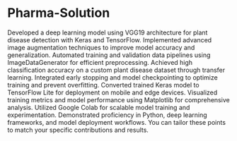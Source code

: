 # Pharma-Solution
Developed a deep learning model using VGG19 architecture for plant disease detection with Keras and TensorFlow.
Implemented advanced image augmentation techniques to improve model accuracy and generalization.
Automated training and validation data pipelines using ImageDataGenerator for efficient preprocessing.
Achieved high classification accuracy on a custom plant disease dataset through transfer learning.
Integrated early stopping and model checkpointing to optimize training and prevent overfitting.
Converted trained Keras model to TensorFlow Lite for deployment on mobile and edge devices.
Visualized training metrics and model performance using Matplotlib for comprehensive analysis.
Utilized Google Colab for scalable model training and experimentation.
Demonstrated proficiency in Python, deep learning frameworks, and model deployment workflows.
You can tailor these points to match your specific contributions and results.

